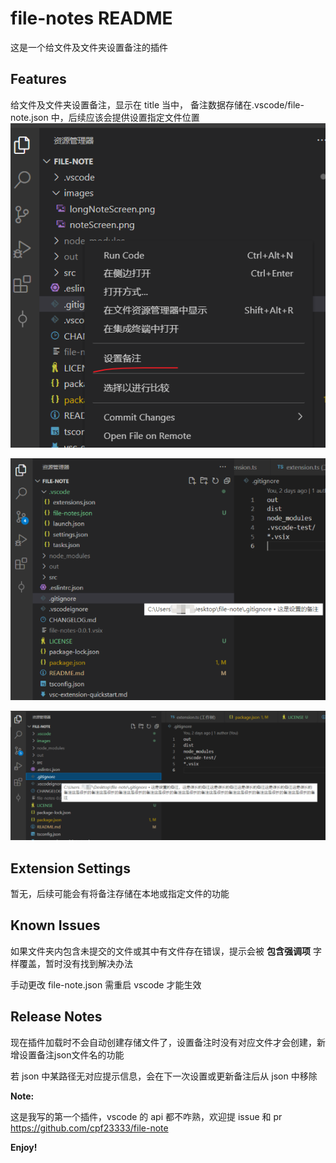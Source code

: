 # file-notes README

这是一个给文件及文件夹设置备注的插件

## Features

给文件及文件夹设置备注，显示在 title 当中，
备注数据存储在.vscode/file-note.json 中，后续应该会提供设置指定文件位置
![](https://github.com/cpf23333/file-note/raw/master/images/setting.png)

![](https://github.com/cpf23333/file-note/raw/master/images/noteScreen.png)

![](https://github.com/cpf23333/file-note/raw/master/images/longNoteScreen.png)

## Extension Settings

暂无，后续可能会有将备注存储在本地或指定文件的功能

## Known Issues

如果文件夹内包含未提交的文件或其中有文件存在错误，提示会被 <b>包含强调项</b> 字样覆盖，暂时没有找到解决办法

手动更改 file-note.json 需重启 vscode 才能生效

## Release Notes

现在插件加载时不会自动创建存储文件了，设置备注时没有对应文件才会创建，新增设置备注json文件名的功能

若 json 中某路径无对应提示信息，会在下一次设置或更新备注后从 json 中移除


**Note:**

这是我写的第一个插件，vscode 的 api 都不咋熟，欢迎提 issue 和 pr
https://github.com/cpf23333/file-note

**Enjoy!**
